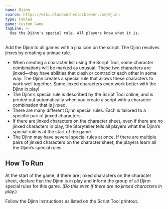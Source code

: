 ```yaml
---
name: Djinn
source: https://wiki.bloodontheclocktower.com/Djinn
type: Fabled
game: Custom Game
tagLine: >-
  Use the Djinn's special rule. All players know what it is.
---
```


Add the Djinn to all games with a jinx icon on the script. The Djinn
resolves jinxes by creating a unique rule.

- When creating a character list using the Script Tool, some character
  combinations will be marked as unusual. These two characters are
  jinxed—they have abilities that clash or contradict each other in some
  way. The Djinn creates a special rule that allows these characters to
  work well together. Some jinxed characters even work better with the
  Djinn in play!
- The Djinn’s special rule is described by the Script Tool online, and
  is printed out automatically when you create a script with a character
  combination that is jinxed.
- There are many different Djinn special rules. Each is tailored to a
  specific pair of jinxed characters.
- If there are jinxed characters on the character sheet, even if there
  are no jinxed characters in play, the Storyteller tells all players
  what the Djinn’s special rule is at the start of the game.
- The Djinn may have several special rules at once. If there are
  multiple pairs of jinxed characters on the character sheet, the
  players learn all the Djinn’s special rules.

## How To Run

At the start of the game, if there are jinxed characters on the
character sheet, declare that the Djinn is in play and inform the group
of all Djinn special rules for this game. (_Do this even if there are no
jinxed characters in play._)

Follow the Djinn instructions as listed on the Script Tool printout.
